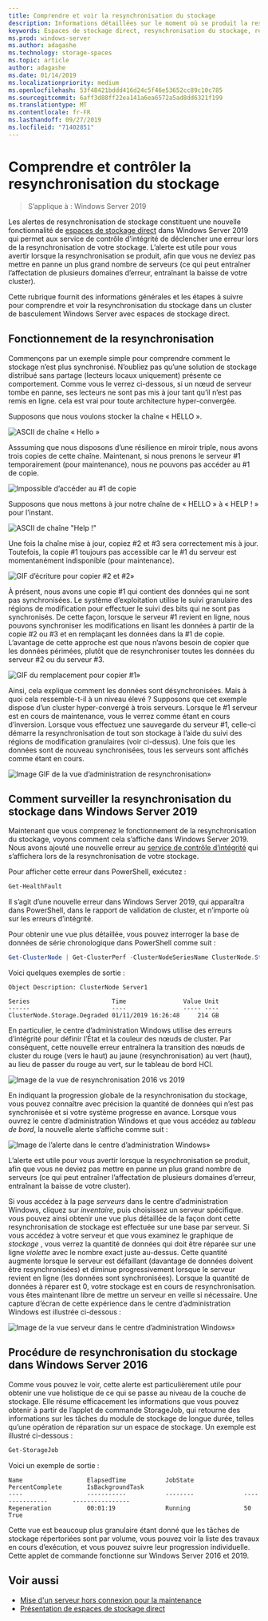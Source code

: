 ```yaml
---
title: Comprendre et voir la resynchronisation du stockage
description: Informations détaillées sur le moment où se produit la resynchronisation du stockage et son affichage dans Windows Server 2019.
keywords: Espaces de stockage direct, resynchronisation du stockage, resynchronisation, stockage, S2D
ms.prod: windows-server
ms.author: adagashe
ms.technology: storage-spaces
ms.topic: article
author: adagashe
ms.date: 01/14/2019
ms.localizationpriority: medium
ms.openlocfilehash: 53f48421bddd416d24c5f46e53652cc89c10c785
ms.sourcegitcommit: 6aff3d88ff22ea141a6ea6572a5ad8dd6321f199
ms.translationtype: MT
ms.contentlocale: fr-FR
ms.lasthandoff: 09/27/2019
ms.locfileid: "71402851"
---
```

# <a name="understand-and-monitor-storage-resync"></a>Comprendre et contrôler la resynchronisation du stockage

>S’applique à : Windows Server 2019

Les alertes de resynchronisation de stockage constituent une nouvelle fonctionnalité de [espaces de stockage direct](storage-spaces-direct-overview.md) dans Windows Server 2019 qui permet aux service de contrôle d’intégrité de déclencher une erreur lors de la resynchronisation de votre stockage. L’alerte est utile pour vous avertir lorsque la resynchronisation se produit, afin que vous ne deviez pas mettre en panne un plus grand nombre de serveurs (ce qui peut entraîner l’affectation de plusieurs domaines d’erreur, entraînant la baisse de votre cluster). 

Cette rubrique fournit des informations générales et les étapes à suivre pour comprendre et voir la resynchronisation du stockage dans un cluster de basculement Windows Server avec espaces de stockage direct.

## <a name="understanding-resync"></a>Fonctionnement de la resynchronisation

Commençons par un exemple simple pour comprendre comment le stockage n’est plus synchronisé. N’oubliez pas qu’une solution de stockage distribué sans partage (lecteurs locaux uniquement) présente ce comportement. Comme vous le verrez ci-dessous, si un nœud de serveur tombe en panne, ses lecteurs ne sont pas mis à jour tant qu’il n’est pas remis en ligne. cela est vrai pour toute architecture hyper-convergée. 

Supposons que nous voulons stocker la chaîne « HELLO ». 

![ASCII de chaîne « Hello »](media/understand-storage-resync/hello.png)

Asssuming que nous disposons d’une résilience en miroir triple, nous avons trois copies de cette chaîne. Maintenant, si nous prenons le serveur #1 temporairement (pour maintenance), nous ne pouvons pas accéder au #1 de copie.

![Impossible d’accéder au #1 de copie](media/understand-storage-resync/copy1.png)

Supposons que nous mettons à jour notre chaîne de « HELLO » à « HELP ! » pour l’instant.

![ASCII de chaîne "Help !"](media/understand-storage-resync/help.png)

Une fois la chaîne mise à jour, copiez #2 et #3 sera correctement mis à jour. Toutefois, la copie #1 toujours pas accessible car le #1 du serveur est momentanément indisponible (pour maintenance). 

![GIF d’écriture pour copier #2 et #2»](media/understand-storage-resync/write.gif)

À présent, nous avons une copie #1 qui contient des données qui ne sont pas synchronisées. Le système d’exploitation utilise le suivi granulaire des régions de modification pour effectuer le suivi des bits qui ne sont pas synchronisés. De cette façon, lorsque le serveur #1 revient en ligne, nous pouvons synchroniser les modifications en lisant les données à partir de la copie #2 ou #3 et en remplaçant les données dans la #1 de copie. L’avantage de cette approche est que nous n’avons besoin de copier que les données périmées, plutôt que de resynchroniser toutes les données du serveur #2 ou du serveur #3.

![GIF du remplacement pour copier #1»](media/understand-storage-resync/overwrite.gif)

Ainsi, cela explique comment les données sont désynchronisées. Mais à quoi cela ressemble-t-il à un niveau élevé ? Supposons que cet exemple dispose d’un cluster hyper-convergé à trois serveurs. Lorsque le #1 serveur est en cours de maintenance, vous le verrez comme étant en cours d’inversion. Lorsque vous effectuez une sauvegarde du serveur #1, celle-ci démarre la resynchronisation de tout son stockage à l’aide du suivi des régions de modification granulaires (voir ci-dessus). Une fois que les données sont de nouveau synchronisées, tous les serveurs sont affichés comme étant en cours.

![Image GIF de la vue d’administration de resynchronisation»](media/understand-storage-resync/admin.gif)

## <a name="how-to-monitor-storage-resync-in-windows-server-2019"></a>Comment surveiller la resynchronisation du stockage dans Windows Server 2019

Maintenant que vous comprenez le fonctionnement de la resynchronisation du stockage, voyons comment cela s’affiche dans Windows Server 2019. Nous avons ajouté une nouvelle erreur au [service de contrôle d’intégrité](../../failover-clustering/health-service-overview.md) qui s’affichera lors de la resynchronisation de votre stockage.

Pour afficher cette erreur dans PowerShell, exécutez :

``` PowerShell
Get-HealthFault
```

Il s’agit d’une nouvelle erreur dans Windows Server 2019, qui apparaîtra dans PowerShell, dans le rapport de validation de cluster, et n’importe où sur les erreurs d’intégrité. 

Pour obtenir une vue plus détaillée, vous pouvez interroger la base de données de série chronologique dans PowerShell comme suit :

```PowerShell
Get-ClusterNode | Get-ClusterPerf -ClusterNodeSeriesName ClusterNode.Storage.Degraded
```
Voici quelques exemples de sortie :

```
Object Description: ClusterNode Server1

Series                       Time                Value Unit
------                       ----                ----- ----
ClusterNode.Storage.Degraded 01/11/2019 16:26:48     214 GB
```

En particulier, le centre d’administration Windows utilise des erreurs d’intégrité pour définir l’État et la couleur des nœuds de cluster. Par conséquent, cette nouvelle erreur entraînera la transition des nœuds de cluster du rouge (vers le haut) au jaune (resynchronisation) au vert (haut), au lieu de passer du rouge au vert, sur le tableau de bord HCI.

![Image de la vue de resynchronisation 2016 vs 2019](media/understand-storage-resync/compare.png)

En indiquant la progression globale de la resynchronisation du stockage, vous pouvez connaître avec précision la quantité de données qui n’est pas synchronisée et si votre système progresse en avance. Lorsque vous ouvrez le centre d’administration Windows et que vous accédez au *tableau de bord*, la nouvelle alerte s’affiche comme suit :

![Image de l’alerte dans le centre d’administration Windows»](media/understand-storage-resync/alert.png)

L’alerte est utile pour vous avertir lorsque la resynchronisation se produit, afin que vous ne deviez pas mettre en panne un plus grand nombre de serveurs (ce qui peut entraîner l’affectation de plusieurs domaines d’erreur, entraînant la baisse de votre cluster). 

Si vous accédez à la page *serveurs* dans le centre d’administration Windows, cliquez sur *inventaire*, puis choisissez un serveur spécifique. vous pouvez ainsi obtenir une vue plus détaillée de la façon dont cette resynchronisation de stockage est effectuée sur une base par serveur. Si vous accédez à votre serveur et que vous examinez le graphique de *stockage* , vous verrez la quantité de données qui doit être réparée sur une ligne *violette* avec le nombre exact juste au-dessus. Cette quantité augmente lorsque le serveur est défaillant (davantage de données doivent être resynchronisées) et diminue progressivement lorsque le serveur revient en ligne (les données sont synchronisées). Lorsque la quantité de données à réparer est 0, votre stockage est en cours de resynchronisation. vous êtes maintenant libre de mettre un serveur en veille si nécessaire. Une capture d’écran de cette expérience dans le centre d’administration Windows est illustrée ci-dessous :

![Image de la vue serveur dans le centre d’administration Windows»](media/understand-storage-resync/server.png)

## <a name="how-to-see-storage-resync-in-windows-server-2016"></a>Procédure de resynchronisation du stockage dans Windows Server 2016

Comme vous pouvez le voir, cette alerte est particulièrement utile pour obtenir une vue holistique de ce qui se passe au niveau de la couche de stockage. Elle résume efficacement les informations que vous pouvez obtenir à partir de l’applet de commande StorageJob, qui retourne des informations sur les tâches du module de stockage de longue durée, telles qu’une opération de réparation sur un espace de stockage. Un exemple est illustré ci-dessous :

```PowerShell
Get-StorageJob
```

Voici un exemple de sortie :

```
Name                  ElapsedTime           JobState              PercentComplete       IsBackgroundTask
----                  -----------           --------              ---------------       ----------------
Regeneration          00:01:19              Running               50                    True

```

Cette vue est beaucoup plus granulaire étant donné que les tâches de stockage répertoriées sont par volume, vous pouvez voir la liste des travaux en cours d’exécution, et vous pouvez suivre leur progression individuelle. Cette applet de commande fonctionne sur Windows Server 2016 et 2019.

## <a name="see-also"></a>Voir aussi

- [Mise d'un serveur hors connexion pour la maintenance](maintain-servers.md)
- [Présentation de espaces de stockage direct](storage-spaces-direct-overview.md)
